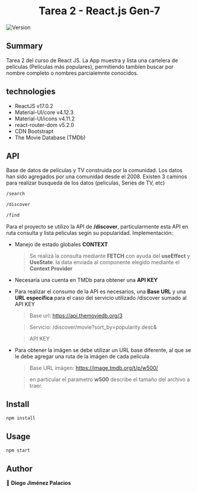 <h1 align="center">Tarea 2 - React.js Gen-7</h1>
<p>
  <img alt="Version" src="https://img.shields.io/badge/version-1.0.0-blue.svg?cacheSeconds=2592000" />
</p>

## Summary

Tarea 2 del curso de React JS.
La App muestra y lista una cartelera de películas (Películas más populares), permitiendo tambíen buscar por nombre completo o nombres parcialemnte conocidos.

## technologies

- ReactJS v17.0.2
- Material-UI/core v4.12.3
- Material-UI/icons v4.11.2
- react-router-dom v5.2.0
- CDN Bootstrapt
- The Movie Database (TMDb)

## API

Base de datos de películas y TV construida por la comunidad. Los datos han sido agregados por una comunidad desde el 2008.
Existen 3 caminos para realizar busqueda de los datos (peliculas, Series de TV, etc)

```sh
/search
```

```sh
/discover
```

```sh
/find
```

Para el proyecto se utilizo la API de **/discover**, particularmente esta API en ruta consulta y lista peliculas segín su popularidad.
Implementación:

- Manejo de estado globales **CONTEXT**
  > Se realizá la consulta mediante **FETCH** con ayuda del **useEffect** y **UseState**. la data enviada al componente elegido mediante el **Context Provider**
- Necesaria una cuenta en TMDb para obtener una **API KEY**
- Para realizar el consumo de la API es necesarios, una **Base URL** y una **URL específica** para el caso del servicio utilizado /discover sumado al API KEY

  > Base url: https://api.themoviedb.org/3

  > Servicio: /discover/movie?sort_by=popularity.desc&

  > API KEY

- Para obtener la imágen se debe utilizar un URL base diferente, al que se le debe agregar una ruta de la imágen de cada pelicula

  > Base URL imágen: https://image.tmdb.org/t/p/w500/

  > en particular el parametro **w500** describe el tamaño del archivo a traer.

## Install

```sh
npm install
```

## Usage

```sh
npm start
```

## Author

👤 **Diego Jiménez Palacios**
